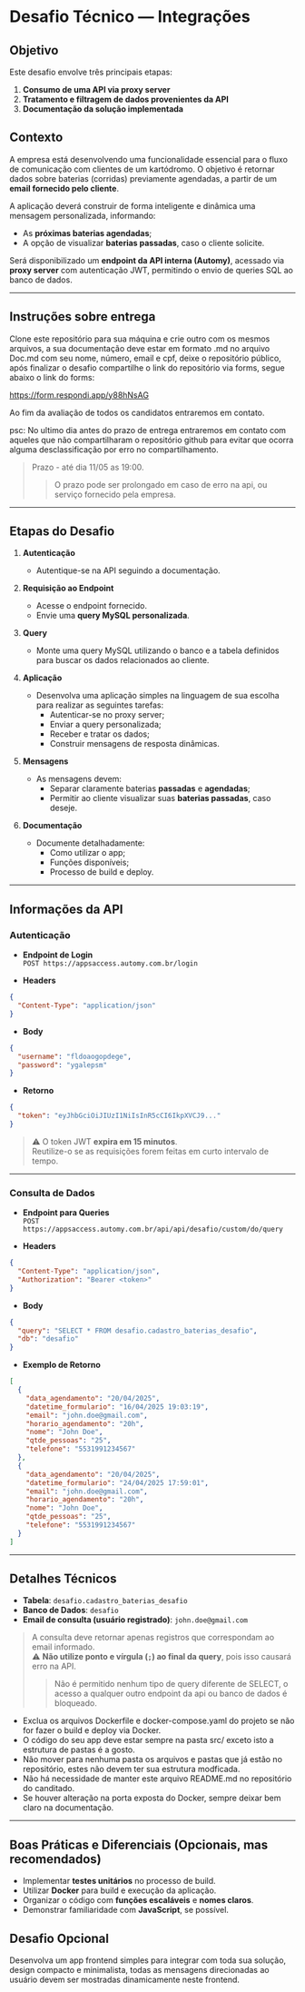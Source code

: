 # Desafio Técnico — Integrações

## Objetivo

Este desafio envolve três principais etapas:

1. **Consumo de uma API via proxy server**
2. **Tratamento e filtragem de dados provenientes da API**
3. **Documentação da solução implementada**

## Contexto

A empresa está desenvolvendo uma funcionalidade essencial para o fluxo de comunicação com clientes de um kartódromo. O objetivo é retornar dados sobre baterias (corridas) previamente agendadas, a partir de um **email fornecido pelo cliente**.

A aplicação deverá construir de forma inteligente e dinâmica uma mensagem personalizada, informando:

- As **próximas baterias agendadas**;
- A opção de visualizar **baterias passadas**, caso o cliente solicite.

Será disponibilizado um **endpoint da API interna (Automy)**, acessado via **proxy server** com autenticação JWT, permitindo o envio de queries SQL ao banco de dados.

---
## Instruções sobre entrega

Clone este repositório para sua máquina e crie outro com os mesmos arquivos, a sua documentação deve estar em formato .md no arquivo Doc.md com seu nome, número, email e cpf, deixe o repositório público, após finalizar o desafio compartilhe o link do repositório via forms, segue abaixo o link do forms:

https://form.respondi.app/y88hNsAG

Ao fim da avaliação de todos os candidatos entraremos em contato.

psc: No ultimo dia antes do prazo de entrega entraremos em contato com aqueles que não compartilharam o repositório github para evitar que ocorra alguma desclassificação por erro no compartilhamento.
> Prazo - até dia 11/05 as 19:00.
> >O prazo pode ser prolongado em caso de erro na api, ou serviço fornecido pela empresa.



---

## Etapas do Desafio

1. **Autenticação**
    - Autentique-se na API seguindo a documentação.

2. **Requisição ao Endpoint**
    - Acesse o endpoint fornecido.
    - Envie uma **query MySQL personalizada**.

3. **Query**
    - Monte uma query MySQL utilizando o banco e a tabela definidos para buscar os dados relacionados ao cliente.

4. **Aplicação**
    - Desenvolva uma aplicação simples na linguagem de sua escolha para realizar as seguintes tarefas:
        - Autenticar-se no proxy server;
        - Enviar a query personalizada;
        - Receber e tratar os dados;
        - Construir mensagens de resposta dinâmicas.

5. **Mensagens**
    - As mensagens devem:
        - Separar claramente baterias **passadas** e **agendadas**;
        - Permitir ao cliente visualizar suas **baterias passadas**, caso deseje.

6. **Documentação**
    - Documente detalhadamente:
        - Como utilizar o app;
        - Funções disponíveis;
        - Processo de build e deploy.

---

## Informações da API

### Autenticação

- **Endpoint de Login**  
  `POST https://appsaccess.automy.com.br/login`

- **Headers**
```json
{
  "Content-Type": "application/json"
}
```

- **Body**
```json
{
  "username": "fldoaogopdege",
  "password": "ygalepsm"
}
```

- **Retorno**
```json
{
  "token": "eyJhbGciOiJIUzI1NiIsInR5cCI6IkpXVCJ9..."
}
```

> ⚠️ O token JWT **expira em 15 minutos**.  
> Reutilize-o se as requisições forem feitas em curto intervalo de tempo.

---

### Consulta de Dados

- **Endpoint para Queries**  
  `POST https://appsaccess.automy.com.br/api/api/desafio/custom/do/query`

- **Headers**
```json
{
  "Content-Type": "application/json",
  "Authorization": "Bearer <token>"
}
```

- **Body**
```json
{
  "query": "SELECT * FROM desafio.cadastro_baterias_desafio",
  "db": "desafio"
}
```

- **Exemplo de Retorno**
```json
[
  {
    "data_agendamento": "20/04/2025",
    "datetime_formulario": "16/04/2025 19:03:19",
    "email": "john.doe@gmail.com",
    "horario_agendamento": "20h",
    "nome": "John Doe",
    "qtde_pessoas": "25",
    "telefone": "5531991234567"
  },
  {
    "data_agendamento": "20/04/2025",
    "datetime_formulario": "24/04/2025 17:59:01",
    "email": "john.doe@gmail.com",
    "horario_agendamento": "20h",
    "nome": "John Doe",
    "qtde_pessoas": "25",
    "telefone": "5531991234567"
  }
]
```

---

## Detalhes Técnicos

- **Tabela**: `desafio.cadastro_baterias_desafio`
- **Banco de Dados**: `desafio`
- **Email de consulta (usuário registrado)**: `john.doe@gmail.com`

> A consulta deve retornar apenas registros que correspondam ao email informado.  
> ⚠️ **Não utilize ponto e vírgula (`;`) ao final da query**, pois isso causará erro na API.
>> Não é permitido nenhum tipo de query diferente de SELECT, o acesso a qualquer outro endpoint da api ou banco de dados é bloqueado.

- Exclua os arquivos Dockerfile e docker-compose.yaml do projeto se não for fazer o build e deploy via Docker.
- O código do seu app deve estar sempre na pasta src/ exceto isto a estrutura de pastas é a gosto.
- Não mover para nenhuma pasta os arquivos e pastas que já estão no repositório, estes não devem ter sua estrutura modficada.
- Não há necessidade de manter este arquivo README.md no repositório do canditado.
- Se houver alteração na porta exposta do Docker, sempre deixar bem claro na documentação.
---

## Boas Práticas e Diferenciais (Opcionais, mas recomendados)

- Implementar **testes unitários** no processo de build.
- Utilizar **Docker** para build e execução da aplicação.
- Organizar o código com **funções escaláveis** e **nomes claros**.
- Demonstrar familiaridade com **JavaScript**, se possível.


## Desafio Opcional

Desenvolva um app frontend simples para integrar com toda sua solução, design compacto e minimalista, todas as mensagens direcionadas ao usuário devem ser mostradas dinamicamente neste frontend.
